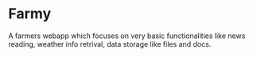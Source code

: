 # Farmy

A farmers webapp which focuses on very basic functionalities like news reading, weather info retrival, data storage like files and docs.
